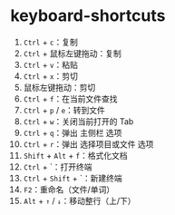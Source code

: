 # keyboard-shortcuts

1. `Ctrl` + `c`：复制
2. `Ctrl` + 鼠标左键拖动：复制
3. `Ctrl` + `v`：粘贴
4. `Ctrl` + `x`：剪切
5. 鼠标左键拖动：剪切
6. `Ctrl` + `f`：在当前文件查找
7. `Ctrl` + `p` / `e`：转到文件
8. `Ctrl` + `w`：关闭当前打开的 Tab
9. `Ctrl` + `q`：弹出 主侧栏 选项
10. `Ctrl` + `r`：弹出 选择项目或文件 选项
11. `Shift` + `Alt` + `f`：格式化文档
12. `Ctrl` + `：打开终端
13. `Ctrl` + `Shift` + `：新建终端
14. `F2`：重命名（文件/单词）
15. `Alt` + `↑` / `↓`：移动整行（上/下）
